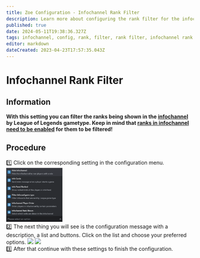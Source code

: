 ```yaml
---
title: Zoe Configuration - Infochannel Rank Filter
description: Learn more about configuring the rank filter for the infochannel.
published: true
date: 2024-05-11T19:38:36.327Z
tags: infochannel, config, rank, filter, rank filter, infochannel rank filter
editor: markdown
dateCreated: 2023-04-23T17:57:35.043Z
---
```


# Infochannel Rank Filter
## Information
**With this setting you can filter the ranks being shown in the [infochannel](/en/features/infochannel) by League of Legends gametype. Keep in mind that [ranks in infochannel need to be enabled](/en/Zoe-Configuration/Infochannel/Infochannel-Ranks) for them to be filtered!**

## Procedure
:one: Click on the corresponding setting in the configuration menu.
<img src="/config_info_menu_choices.png" width="30%" /> <br>
:two: The next thing you will see is the configuration message with a description, a list and buttons. Click on the list and choose your preferred options.
<img src="/config_info_6_rankininfofilter_activation.png" width="60%" />
<img src="/config_info_6_rankininfofilter_menu_choices.png" width="40%" /> <br>
:three: After that continue with these settings to finish the configuration.